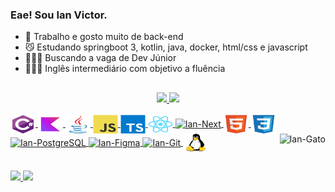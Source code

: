 ### Eae! Sou Ian Victor.

- 👾 Trabalho e gosto muito de back-end
- 😼 Estudando springboot 3, kotlin, java, docker, html/css e javascript
- 🤷🏼‍♂️ Buscando a vaga de Dev Júnior
- 🤦🏽‍♂️ Inglês intermediário com objetivo a fluência

##
          
<div align="center" >
  <a href="https://github.com/IanVictorAndrade/IanVictorAndrade">
  <img height="140em" src="https://github-readme-stats.vercel.app/api?username=IanVictorAndrade&show_icons=true&theme=radical"/>
  <img  height="140em"  src="https://github-readme-stats.vercel.app/api/top-langs/?username=IanVictorAndrade&layout=compact&theme=radical" />
</div>

<div style="display: inline_block"><br>
  <img align="center" alt="Ian-C#" height="30" width="40" src="https://raw.githubusercontent.com/devicons/devicon/master/icons/csharp/csharp-original.svg">
  <img align="center" alt="Ian-Kotlin" height="30" width="40" src="https://raw.githubusercontent.com/devicons/devicon/master/icons/kotlin/kotlin-original.svg">
  <img align="center" alt="Ian-Java" height="30" width="40" src="https://raw.githubusercontent.com/devicons/devicon/master/icons/java/java-original.svg">
  <img align="center" alt="Ian-Javascript" height="30" width="40" src="https://raw.githubusercontent.com/devicons/devicon/master/icons/javascript/javascript-original.svg">
  <img align="center" alt="Ian-Typescript" height="30" width="40" src="https://raw.githubusercontent.com/devicons/devicon/master/icons/typescript/typescript-original.svg">
  <img align="center" alt="Ian-React" height="30" width="40" src="https://raw.githubusercontent.com/devicons/devicon/master/icons/react/react-original.svg">
  <img align="center" alt="Ian-Next" height="30" width="40" src="https://raw.githubusercontent.com/devicons/devicon/master/icons/next/next-original.svg">
  <img align="center" alt="Ian-HTML" height="30" width="40" src="https://raw.githubusercontent.com/devicons/devicon/master/icons/html5/html5-original.svg">
  <img align="center" alt="Ian-CSS" height="30" width="40" src="https://raw.githubusercontent.com/devicons/devicon/master/icons/css3/css3-original.svg">
  <img align="center" alt="Ian-PostgreSQL" height="30" width="40" src="https://camo.githubusercontent.com/2facb89b414f4beb89250ff00956b210e030d79c1c78489e555fc2921e158b8a/68747470733a2f2f63646e2e6a7364656c6976722e6e65742f67682f64657669636f6e732f64657669636f6e2f69636f6e732f706f737467726573716c2f706f737467726573716c2d6f726967696e616c2e737667">
  <img align="center" alt="Ian-Figma" height="30" width="40" src="https://camo.githubusercontent.com/a37232e5d1c5536ee1d8b7f6529c466ec40fe414d01ff456467219e3372dbffb/68747470733a2f2f63646e2e6a7364656c6976722e6e65742f67682f64657669636f6e732f64657669636f6e2f69636f6e732f6669676d612f6669676d612d6f726967696e616c2e737667">
  <img align="center" alt="Ian-Git" height="30" width="40" src="https://camo.githubusercontent.com/38827655e1ae0e1518d635ad89e8aa46b7f977c795952245c36a2d58064f1803/68747470733a2f2f63646e2e6a7364656c6976722e6e65742f67682f64657669636f6e732f64657669636f6e2f69636f6e732f6769742f6769742d6f726967696e616c2e737667">
<img align="center" alt="Ian-Linux" height="30" width="40" src="https://raw.githubusercontent.com/devicons/devicon/master/icons/linux/linux-original.svg">
  <img align="right" alt="Ian-Gato" height="200" src="https://media.tenor.com/DimzPZMypFcAAAAM/laptop.gif">
</div>


##

<div>
  <a href="https://www.linkedin.com/in/ian-victor-barbosa-de-andrade-86b86b243/"><img src="https://img.shields.io/badge/LinkedIn-0077B5?style=for-the-badge&logo=linkedin&logoColor=white" target="_blank"</a>
  <a href="https://gitlab.com/ianvict"><img src="https://img.shields.io/badge/GitLab-330F63?style=for-the-badge&logo=gitlab&logoColor=white" target="blank"</a>
</div>




